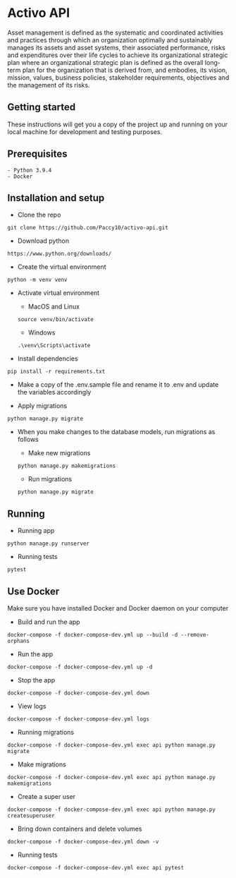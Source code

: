 # Activo API

Asset management is defined as the systematic and coordinated activities and practices through which an organization optimally and sustainably manages its assets and asset systems, their associated performance, risks and expenditures over their life cycles to achieve its organizational strategic plan where an
organizational strategic plan is defined as the overall long-term plan for the organization that is derived from, and embodies, its vision, mission, values, business policies, stakeholder requirements, objectives and the management of its risks.

## Getting started

These instructions will get you a copy of the project up and running on your local machine for development and testing purposes.

## Prerequisites

```
- Python 3.9.4
- Docker
```

## Installation and setup

- Clone the repo

```
git clone https://github.com/Paccy10/activo-api.git
```

- Download python

```
https://www.python.org/downloads/
```

- Create the virtual environment

```
python -m venv venv
```

- Activate virtual environment

  - MacOS and Linux

  ```
  source venv/bin/activate
  ```

  - Windows

  ```
  .\venv\Scripts\activate
  ```

- Install dependencies

```
pip install -r requirements.txt
```

- Make a copy of the .env.sample file and rename it to .env and update the variables accordingly

- Apply migrations

```
python manage.py migrate
```

- When you make changes to the database models, run migrations as follows

  - Make new migrations

  ```
  python manage.py makemigrations
  ```

  - Run migrations

  ```
  python manage.py migrate
  ```

## Running

- Running app

```
python manage.py runserver
```

- Running tests

```
pytest
```

## Use Docker

Make sure you have installed Docker and Docker daemon on your computer

- Build and run the app

```
docker-compose -f docker-compose-dev.yml up --build -d --remove-orphans
```

- Run the app

```
docker-compose -f docker-compose-dev.yml up -d
```

- Stop the app

```
docker-compose -f docker-compose-dev.yml down
```

- View logs

```
docker-compose -f docker-compose-dev.yml logs
```

- Running migrations

```
docker-compose -f docker-compose-dev.yml exec api python manage.py migrate
```

- Make migrations

```
docker-compose -f docker-compose-dev.yml exec api python manage.py makemigrations
```

- Create a super user

```
docker-compose -f docker-compose-dev.yml exec api python manage.py createsuperuser
```

- Bring down containers and delete volumes

```
docker-compose -f docker-compose-dev.yml down -v
```

- Running tests

```
docker-compose -f docker-compose-dev.yml exec api pytest
```
